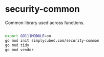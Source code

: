 # security-common

Common library used across functions.

```bash

export GO111MODULE=on
go mod init simplycubed.com/security-common
go mod tidy
go mod vendor

```